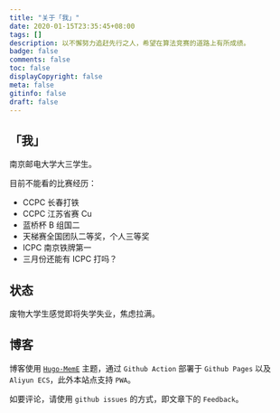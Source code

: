```yaml
---
title: "关于「我」"
date: 2020-01-15T23:35:45+08:00
tags: []
description: 以不懈努力追赶先行之人，希望在算法竞赛的道路上有所成绩。
badge: false
comments: false
toc: false
displayCopyright: false
meta: false
gitinfo: false
draft: false
---
```


## 「我」

南京邮电大学大三学生。

目前不能看的比赛经历：

+ CCPC 长春打铁
+ CCPC 江苏省赛 Cu
+ 蓝桥杯 B 组国二
+ 天梯赛全国团队二等奖，个人三等奖
+ ICPC 南京铁牌第一
+ 三月份还能有 ICPC 打吗？

## 状态

废物大学生感觉即将失学失业，焦虑拉满。

## 博客

博客使用 [`Hugo-MemE`](https://github.com/reuixiy/hugo-theme-meme) 主题，通过 `Github Action` 部署于 `Github Pages` 以及 `Aliyun ECS`，此外本站点支持 `PWA`。

如要评论，请使用 `github issues` 的方式，即文章下的 `Feedback`。
